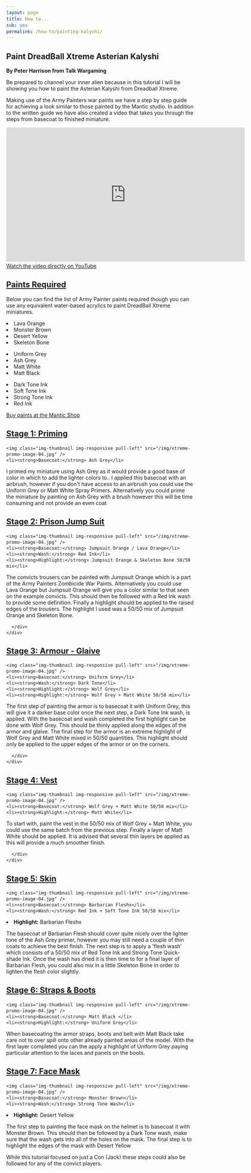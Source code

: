 ```yaml
---
layout: page
title: How to...
sub: yes
permalink: /how-to/painting-kalyshi/
---
```


<h2>Paint DreadBall Xtreme Asterian Kalyshi</h2>
<strong>By Peter Harrison from Talk Wargaming</strong>

Be prepared to channel your inner alien because in this tutorial I will be showing you how to paint the Asterian Kalyshi from Dreadball Xtreme.

Making use of the Army Painters war paints we have a step by step guide for achieving a look similar to those painted by the Mantic studio. In addition to the written guide we have also created a video that takes you through the steps from basecoat to finished miniature.

<iframe width="640" height="360" src="https://www.youtube.com/embed/rVGe-c6TFWs" frameborder="0" allowfullscreen></iframe>
<!-- leave this in for mobile users -->
<a class="btn btn-danger" target="_blank" href="https://www.youtube.com/watch?v=B8PJO4fee3k">Watch the video directly on YouTube</a>

<div class="panel-group" id="accordion" role="tablist" aria-multiselectable="true">
  <div class="panel panel-default">
    <div class="panel-heading" role="tab" id="headingOne">
      <h2 class="panel-title">
	<a data-toggle="collapse" data-parent="#accordion" href="#collapseOne" aria-expanded="true" aria-controls="collapseOne">
	  Paints Required
	</a>
      </h2>
    </div>
    <div id="collapseOne" class="panel-collapse collapse" role="tabpanel" aria-labelledby="headingOne">
      <div class="panel-body">

Below you can find the list of Army Painter paints required though you can use any equivalent water-based acrylics to paint DreadBall Xtreme miniatures. 

<!-- Content Row -->
<div class="row">
<div class="col-md-4">
<p><li>Lava Orange</li>
<li>Monster Brown </li>
<li>Desert Yellow</li>
<li>Skeleton Bone</li></p>
</div>
<!-- /.col-md-4 -->
 <div class="col-md-4">
<p><li>Uniform Grey</li>
<li>Ash Grey</li>
<li>Matt White</li>
<li>Matt Black</li>
</p>
</div>
<!-- /.col-md-4 -->
 <div class="col-md-4">
<p><li>Dark Tone Ink</li>
<li>Soft Tone Ink</li>
<li>Strong Tone Ink</li>
<li>Red Ink</li></p>
</div>
<!-- /.col-md-4 -->

<p><a href="http://www.manticgames.com/mantic-shop.html" class="btn btn-danger">Buy paints at the Mantic Shop</a></p>

</div>
<!-- /.row -->
     </div>
    </div>
  </div>
  <div class="panel-group" id="accordion" role="tablist" aria-multiselectable="true">
  <div class="panel panel-default">
    <div class="panel-heading" role="tab" id="headingTwo">
      <h2 class="panel-title">
	<a data-toggle="collapse" data-parent="#accordion" href="#collapseTwo" aria-expanded="true" aria-controls="collapseOne">
	  Stage 1: Priming
	</a>
      </h2>
    </div>
    <div id="collapseTwo" class="panel-collapse collapse" role="tabpanel" aria-labelledby="headingTwo">
      <div class="panel-body">
      
    <img class="img-thumbnail img-responsive pull-left" src="/img/xtreme-promo-image-04.jpg" />
    <li><strong>Basecoat:</strong> Ash Grey</li>


I primed my miniature using Ash Grey as it would provide a good base of color in which to add the lighter colors to.. I applied this basecoat with an airbrush, however if you don't have access to an airbrush you could use the Uniform Grey or Matt White Spray Primers. Alternatively you could prime the miniature by painting on Ash Grey with a brush however this will be time consuming and not provide an even coat
      </div>
    </div>
  </div>
  <div class="panel-group" id="accordion" role="tablist" aria-multiselectable="true">
  <div class="panel panel-default">
    <div class="panel-heading" role="tab" id="headingThree">
      <h2 class="panel-title">
	<a data-toggle="collapse" data-parent="#accordion" href="#collapsethree" aria-expanded="true" aria-controls="collapseThree">
	 Stage 2: Prison Jump Suit
	</a>
      </h2>
    </div>
    <div id="collapseThree" class="panel-collapse collapse" role="tabpanel" aria-labelledby="headingThree">
      <div class="panel-body">
      
    <img class="img-thumbnail img-responsive pull-left" src="/img/xtreme-promo-image-04.jpg" />
    <li><strong>Basecoat:</strong> Jumpsuit Orange / Lava Orange</li>
    <li><strong>Wash:</strong> Red Ink</li>
    <li><strong>Highlight:</strong> Jumpsuit Orange & Skeleton Bone 50/50 mix</li>


The convicts trousers can be painted with Jumpsuit Orange which is a part of the Army Painters Zombicide War Paints. Alternatively you could use Lava Orange but Jumpsuit Orange will give you a color similar to that seen on the example convicts. This should then be followed with a Red Ink wash to provide some definition. Finally a highlight should be applied to the raised edges of the trousers. The highlight I used was a 50/50 mix of Jumpsuit Orange and Skeleton Bone. 

      </div>
    </div>
  </div>
<div class="panel-group" id="accordion" role="tablist" aria-multiselectable="true">
  <div class="panel panel-default">
    <div class="panel-heading" role="tab" id="headingTwo">
      <h2 class="panel-title">
	<a data-toggle="collapse" data-parent="#accordion" href="#collapseFour" aria-expanded="true" aria-controls="collapseFour">
	 Stage 3: Armour - Glaive
	</a>
      </h2>
    </div>
    <div id="collapseFour" class="panel-collapse collapse" role="tabpanel" aria-labelledby="headingFour">
      <div class="panel-body">
     
    <img class="img-thumbnail img-responsive pull-left" src="/img/xtreme-promo-image-04.jpg" />
    <li><strong>Basecoat:</strong> Uniform Grey</li>
    <li><strong>Wash:</strong> Dark Tone</li>
    <li><strong>Highlight:</strong> Wolf Grey</li>
    <li><strong>Highlight:</strong> Wolf Grey + Matt White 50/50 mix</li>


The first step of painting the armor is to basecoat it with Uniform Grey, this will give it a darker base color once the next step, a Dark Tone Ink wash, is applied. With the basecoat and wash completed the first highlight can be done with Wolf Grey. This should be thinly applied along the edges of the armor and glaive. The final step for the armor is an extreme highlight of Wolf Grey and Matt White mixed in 50/50 quantities. This highlight should only be applied to the upper edges of the armor or on the corners.

      </div>
    </div>
  </div>
<div class="panel-group" id="accordion" role="tablist" aria-multiselectable="true">
  <div class="panel panel-default">
    <div class="panel-heading" role="tab" id="headingFive">
      <h2 class="panel-title">
	<a data-toggle="collapse" data-parent="#accordion" href="#collapseFive" aria-expanded="true" aria-controls="collapseFive">
	 Stage 4: Vest
	</a>
      </h2>
    </div>
    <div id="collapseFive" class="panel-collapse collapse" role="tabpanel" aria-labelledby="headingFive">
      <div class="panel-body">
     
    <img class="img-thumbnail img-responsive pull-left" src="/img/xtreme-promo-image-04.jpg" />
    <li><strong>Basecoat:</strong> Wolf Grey + Matt White 50/50 mix</li>
    <li><strong>Highlight:</strong> Matt White</li>
 
To start with, paint the vest in the 50/50 mix of Wolf Grey + Matt White, you could use the same batch from the previous step. Finally a layer of Matt White should be applied. It is advised that several thin layers be applied as this will provide a much smoother finish.

      </div>
    </div>
  </div>
<div class="panel-group" id="accordion" role="tablist" aria-multiselectable="true">
  <div class="panel panel-default">
    <div class="panel-heading" role="tab" id="headingSix">
      <h2 class="panel-title">
	<a data-toggle="collapse" data-parent="#accordion" href="#collapseSix" aria-expanded="true" aria-controls="collapseSix">
	 Stage 5: Skin
	</a>
      </h2>
    </div>
    <div id="collapseSix" class="panel-collapse collapse" role="tabpanel" aria-labelledby="headingSix">
      <div class="panel-body">
     
    <img class="img-thumbnail img-responsive pull-left" src="/img/xtreme-promo-image-04.jpg" />
    <li><strong>Basecoat:</strong> Barbarian Fleshx</li>
    <li><strong>Wash:</strong> Red Ink + Soft Tone Ink 50/50 mix</li>
   <li><strong>Highlight:</strong> Barbarian Fleshx</li>

The basecoat of Barbarian Flesh should cover quite nicely over the lighter tone of the Ash Grey primer, however you may still need a couple of thin coats to achieve the best finish. The next step is to apply a 'flesh wash' which consists of a 50/50  mix of Red Tone Ink and Strong Tone Quick-shade Ink. Once the wash has dried it is then time to for a final layer of Barbarian Flesh, you could also mix in a little Skeleton Bone in order to lighten the flesh color slightly.
</div>
    </div>
  </div>
<div class="panel-group" id="accordion" role="tablist" aria-multiselectable="true">
  <div class="panel panel-default">
    <div class="panel-heading" role="tab" id="headingSeven">
      <h2 class="panel-title">
	<a data-toggle="collapse" data-parent="#accordion" href="#collapseSeven" aria-expanded="true" aria-controls="collapseSeven">
	 Stage 6: Straps & Boots
	</a>
      </h2>
    </div>
    <div id="collapseSeven" class="panel-collapse collapse" role="tabpanel" aria-labelledby="headingSeven">
      <div class="panel-body">
     
    <img class="img-thumbnail img-responsive pull-left" src="/img/xtreme-promo-image-04.jpg" />
    <li><strong>Basecoat:</strong> Matt Black </li>
    <li><strong>Highlight:</strong> Uniform Grey</li>
 
When basecoating the armor straps, boots and belt with Matt Black take care not to over spill onto other already painted areas of the model. With the first layer completed you can the apply a highlight of Uniform Grey paying particular attention to the laces and panels on the boots.
</div>
    </div>
  </div>
<div class="panel-group" id="accordion" role="tablist" aria-multiselectable="true">
  <div class="panel panel-default">
    <div class="panel-heading" role="tab" id="headingEight">
      <h2 class="panel-title">
	<a data-toggle="collapse" data-parent="#accordion" href="#collapseEight" aria-expanded="true" aria-controls="collapseEight">
	 Stage 7: Face Mask
	</a>
      </h2>
    </div>
    <div id="collapseEight" class="panel-collapse collapse" role="tabpanel" aria-labelledby="headingEight">
      <div class="panel-body">
     
    <img class="img-thumbnail img-responsive pull-left" src="/img/xtreme-promo-image-04.jpg" />
    <li><strong>Basecoat:</strong> Monster Brown</li>
    <li><strong>Wash:</strong> Strong Tone Wash</li>
   <li><strong>Highlight:</strong> Desert Yellow</li>

The first step to painting the face mask on the helmet is to basecoat it with Monster Brown.  This should then be followed by a Dark Tone wash, make sure that the wash gets into all of the holes on the mask. The final step is to highlight the edges of the mask with Desert Yellow

While this tutorial focused on just a Con (Jack) these steps could also be followed for any of the convict players. 

